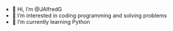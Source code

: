 - 👋 Hi, I’m @JAlfredG
- 👀 I’m interested in coding programming and solving problems
- 🌱 I’m currently learning Python

<!---
JAlfredG/JAlfredG is a ✨ special ✨ repository because its `README.md` (this file) appears on your GitHub profile.
You can click the Preview link to take a look at your changes.
--->
